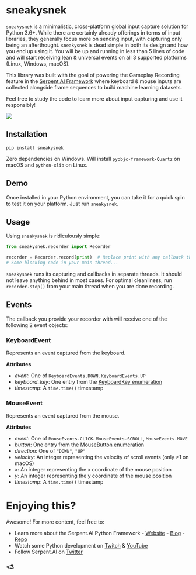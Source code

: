 # sneakysnek

`sneakysnek` is a minimalistic, cross-platform global input capture solution for Python 3.6+. While there are certainly already offerings in terms of input libraries, they generally focus more on sending input, with capturing only being an afterthought. `sneakysnek` is dead simple in both its design and how you end up using it. You will be up and running in less than 5 lines of code and will start receiving lean & universal events on all 3 supported platforms (Linux, Windows, macOS).

This library was built with the goal of powering the Gameplay Recording feature in the [Serpent.AI Framework](https://github.com/SerpentAI/SerpentAI) where keyboard & mouse inputs are collected alongside frame sequences to build machine learning datasets.

Feel free to study the code to learn more about input capturing and use it responsibly!

![](https://s3.ca-central-1.amazonaws.com/serpent-ai-assets/sneakysnek.gif)

## Installation

```
pip install sneakysnek
```

Zero dependencies on Windows. Will install `pyobjc-framework-Quartz` on macOS and `python-xlib` on Linux.

## Demo

Once installed in your Python environment, you can take it for a quick spin to test it on your platform. Just run `sneakysnek`.

## Usage

Using `sneakysnek` is ridiculously simple:

```python
from sneakysnek.recorder import Recorder

recorder = Recorder.record(print)  # Replace print with any callback that accepts an 'event' arg
# Some blocking code in your main thread...
```

`sneakysnek` runs its capturing and callbacks in separate threads. It should not leave anything behind in most cases. For optimal cleanliness, run `recorder.stop()` from your main thread when you are done recording.

## Events

The callback you provide your recorder with will receive one of the following 2 event objects:

### KeyboardEvent

Represents an event captured from the keyboard.

**Attributes**

* _event_: One of `KeyboardEvents.DOWN`, `KeyboardEvents.UP`
* *keyboard_key*: One entry from the [KeyboardKey enumeration](https://github.com/SerpentAI/sneakysnek/blob/master/sneakysnek/keyboard_keys.py)
* _timestamp_: A `time.time()` timestamp

### MouseEvent

Represents an event captured from the mouse.

**Attributes**

* _event_: One of `MouseEvents.CLICK`. `MouseEvents.SCROLL`, `MouseEvents.MOVE`
* _button_: One entry from the [MouseButton enumeration](https://github.com/SerpentAI/sneakysnek/blob/master/sneakysnek/mouse_buttons.py)
* _direction_: One of `"DOWN"`, `"UP"`
* _velocity_: An integer representing the velocity of scroll events (only >1 on macOS)
* _x_: An integer representing the x coordinate of the mouse position
* _y_: An integer representing the y coordinate of the mouse position
* _timestamp_: A `time.time()` timestamp

# Enjoying this?

Awesome! For more content, feel free to:

* Learn more about the Serpent.AI Python Framework - [Website](http://serpent.ai) - [Blog](http://blog.serpent.ai) - [Repo](https://github.com/SerpentAI/SerpentAI)
* Watch some Python development on [Twitch](https://www.twitch.tv/serpent_ai) & [YouTube](https://www.youtube.com/c/SerpentAI)
* Follow Serpent.AI on [Twitter](https://twitter.com/Serpent_AI)

### <3
